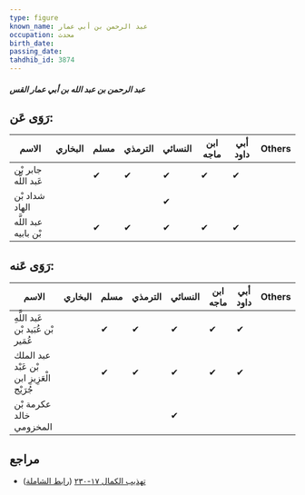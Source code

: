 ```yaml
---
type: figure
known_name: عبد الرحمن بن أبي عمار
occupation: محدث
birth_date:
passing_date:
tahdhib_id: 3874
---
```

##### عبد الرحمن بن عبد الله بن أبي عمار القس

## رَوَى عَن:
| الاسم                | البخاري | مسلم | الترمذي | النسائي | ابن ماجه | أبي داود | Others |
| -------------------- | ------- | ---- | ------- | ------- | -------- | -------- | ------ |
| جابر بْن عَبد اللَّه |         | ✔    | ✔       | ✔       | ✔        | ✔        |        |
| شداد بْن الهاد       |         |      |         | ✔       |          |          |        |
| عبد اللَّه بْن بابيه |         | ✔    | ✔       | ✔       | ✔        | ✔        |        |
## رَوَى عَنه:
| الاسم                                      | البخاري | مسلم | الترمذي | النسائي | ابن ماجه | أبي داود | Others |
| ------------------------------------------ | ------- | ---- | ------- | ------- | -------- | -------- | ------ |
| عَبد اللَّهِ بْن عُبَيد بْن عُمَير         |         | ✔    | ✔       | ✔       | ✔        | ✔        |        |
| عبد الملك بْن عَبْد الْعَزِيزِ ابن جُرَيْج |         | ✔    | ✔       | ✔       | ✔        | ✔        |        |
| عكرمة بْن خالد المخزومي                    |         |      |         | ✔       |          |          |        |
## مراجع
- [تهذيب الكمال ١٧-٢٣٠](obsidian://open?vault=Tahdhib-al-Kamal&file=Figures/٣٨٧٤-عبد%20الرحمن%20بن%20عبد%20الله%20بن%20أبي%20عمار%20القس) ([رابط الشاملة](https://shamela.ws/book/3722/8780))